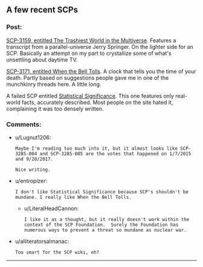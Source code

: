 ## A few recent SCPs

### Post:

[SCP-3159, entitled The Trashiest World in the Multiverse](http://www.scp-wiki.net/scp-3159). Features a transcript from a parallel-universe Jerry Springer. On the lighter side for an SCP. Basically an attempt on my part to crystallize some of what's unsettling about daytime TV.

[SCP-3171, entitled When the Bell Tolls](http://www.scp-wiki.net/scp-3192). A clock that tells you the time of your death. Partly based on suggestions people gave me in one of the munchkinry threads here. A little long. 

A failed SCP entitled [Statistical Significance](http://zoltanberrigomo.tumblr.com/post/167426702262/statistical-significance). This one features only real-world facts, accurately described. Most people on the site hated it, complaining it was too densely written.

### Comments:

- u/Lugnut1206:
  ```
  Maybe I'm reading too much into it, but it almost looks like SCP-3285-004 and SCP-3285-005 are the votes that happened on 1/7/2015 and 9/20/2017.

  Nice writing.
  ```

- u/entropizer:
  ```
  I don't like Statistical Significance because SCP's shouldn't be mundane. I really like When the Bell Tolls.
  ```

  - u/LiteralHeadCannon:
    ```
    I like it as a thought, but it really doesn't work within the context of the SCP Foundation.  Surely the Foundation has numerous ways to prevent a threat so mundane as nuclear war.
    ```

- u/alliteratorsalmanac:
  ```
  Too smart for the SCP wiki, eh?
  ```

---


